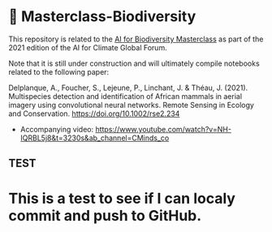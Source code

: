 # :elephant: Masterclass-Biodiversity

This repository is related to the [AI for Biodiversity Masterclass](https://www.forclimate.ai/forum) as part of the 2021 edition of the AI for Climate Global Forum.

Note that it is still under construction and will ultimately compile notebooks related to the following paper:

Delplanque, A., Foucher, S., Lejeune, P., Linchant, J. & Théau, J. (2021). Multispecies detection and identification of African mammals in aerial imagery using convolutional neural networks. Remote Sensing in Ecology and Conservation. https://doi.org/10.1002/rse2.234

* Accompanying video:
https://www.youtube.com/watch?v=NH-IQRBL5j8&t=3230s&ab_channel=CMinds_co

## TEST
# This is a test to see if I can localy commit and push to GitHub.